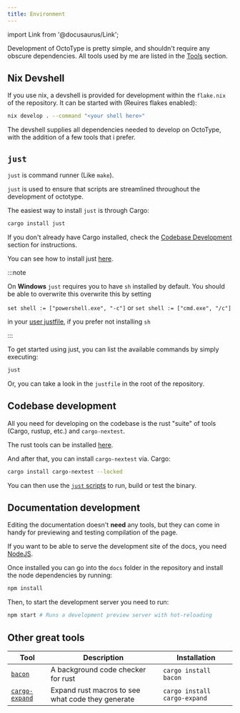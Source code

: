 ```yaml
---
title: Environment
---
```


import Link from '@docusaurus/Link';

Development of OctoType is pretty simple, and shouldn't require any obscure
dependencies. All tools used by me are listed in the [Tools](#tools) section.

## Nix Devshell

If you use nix, a devshell is provided for development within the `flake.nix` of
the repository. It can be started with (Reuires flakes enabled):

```sh
nix develop . --command "<your shell here>"
```

The devshell supplies all dependencies needed to develop on OctoType, with the
addition of a few tools that i prefer.

## `just`

`just` is command runner (Like `make`).

`just` is used to ensure that scripts are streamlined throughout the development
of octotype.

The easiest way to install `just` is through Cargo:

```sh
cargo install just
```

If you don't already have Cargo installed, check the
[Codebase Development](#codebase-development) section for instructions.

You can see how to install just
[here](https://github.com/casey/just?tab=readme-ov-file#installation).

:::note

On **Windows** `just` requires you to have `sh` installed by default. You should
be able to overwrite this overwrite this by setting

`set shell := ["powershell.exe", "-c"]` or `set shell := ["cmd.exe", "/c"]`

in your
[user justfile](https://github.com/casey/just?tab=readme-ov-file#installation),
if you prefer not installing `sh`

:::

To get started using just, you can list the available commands by simply
executing:

```sh
just
```

Or, you can take a look in the `justfile` in the root of the repository.

## Codebase development

All you need for developing on the codebase is the rust "suite" of tools (Cargo,
rustup, etc.) and `cargo-nextest`.

The rust tools can be installed [here](https://rustup.rs/).

And after that, you can install `cargo-nextest` via. Cargo:

```sh
cargo install cargo-nextest --locked
```

You can then use the [`just` scripts](#just) to run, build or test the binary.

## Documentation development

Editing the documentation doesn't **need** any tools, but they can come in handy
for previewing and testing compilation of the page.

If you want to be able to serve the development site of the docs, you need
[NodeJS](https://nodejs.org/en).

Once installed you can go into the `docs` folder in the repository and install
the node dependencies by running:

```sh
npm install
```

Then, to start the development server you need to run:

```sh
npm start # Runs a development preview server with hot-reloading
```

## Other great tools

| Tool                                                      | Description                                       | Installation                 |
| --------------------------------------------------------- | ------------------------------------------------- | ---------------------------- |
| [`bacon`](https://dystroy.org/bacon/)                     | A background code checker for rust                | `cargo install bacon`        |
| [`cargo-expand`](https://github.com/dtolnay/cargo-expand) | Expand rust macros to see what code they generate | `cargo install cargo-expand` |
